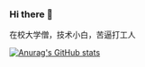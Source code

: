 ### Hi there 👋

<!--
**2402575933/2402575933** is a ✨ _special_ ✨ repository because its `README.md` (this file) appears on your GitHub profile.

Here are some ideas to get you started:

- 🔭 I’m currently working on ...
- 🌱 I’m currently learning ...
- 👯 I’m looking to collaborate on ...
- 🤔 I’m looking for help with ...
- 💬 Ask me about ...
- 📫 How to reach me: ...
- 😄 Pronouns: ...
- ⚡ Fun fact: ...
-->
在校大学僧，技术小白，苦逼打工人

[![Anurag's GitHub stats](https://github-readme-stats.vercel.app/api?username=2402575933)](https://github.com/anuraghazra/github-readme-stats)
